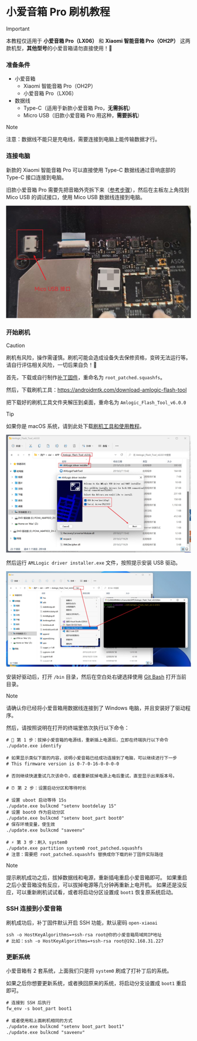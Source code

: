 # 小爱音箱 Pro 刷机教程

> [!IMPORTANT]
> 本教程仅适用于 **小爱音箱 Pro（LX06）** 和 **Xiaomi 智能音箱 Pro（OH2P）** 这两款机型，**其他型号**的小爱音箱请勿直接使用！🚨

### 准备条件

- 小爱音箱
  - Xiaomi 智能音箱 Pro（OH2P）
  - 小爱音箱 Pro（LX06）
- 数据线
  - Type-C（适用于新款小爱音箱 Pro，**无需拆机**）
  - Micro USB（旧款小爱音箱 Pro 用这种，**需要拆机**）
  
> [!NOTE]
> 注意：数据线不能只是充电线，需要连接到电脑上能传输数据才行。

### 连接电脑

新款的 Xiaomi 智能音箱 Pro 可以直接使用 Type-C 数据线通过音响底部的 Type-C 接口连接到电脑。

旧款小爱音箱 Pro 需要先把音箱外壳拆下来（[参考步骤](https://www.52audio.com/archives/38303.html)），然后在主板左上角找到 Mico USB 的调试接口，使用 Mico USB 数据线连接到电脑。

![](./images/mico-usb.jpg)

### 开始刷机

> [!CAUTION]
> 刷机有风险，操作需谨慎。刷机可能会造成设备失去保修资格，变砖无法运行等。请自行评估相关风险，一切后果自负！🚨

首先，下载或自行制作[补丁固件](../packages/client-patch/README.md)，重命名为 `root_patched.squashfs`。

然后，下载刷机工具：https://androidmtk.com/download-amlogic-flash-tool

把下载好的刷机工具文件夹解压到桌面，重命名为 `Amlogic_Flash_Tool_v6.0.0`

> [!TIP]
> 如果你是 macOS 系统，请到此处下载[刷机工具和使用教程](../packages/flash-tool/README.md)。

![](./images/driver.jpg)

然后运行 `AMLLogic driver installer.exe` 文件，按照提示安装 USB 驱动。

![](./images/bash.jpg)

安装好驱动后，打开 `/bin` 目录，然后在空白处右键选择使用 [Git Bash](https://git-scm.com/downloads) 打开当前目录。

> [!NOTE]
> 请确认你已经将小爱音箱用数据线连接到了 Windows 电脑，并且安装好了驱动程序。

然后，请按照说明在打开的终端里依次执行以下命令：

```shell
# 🚗 第 1 步：拔掉小爱音箱的电源线，重新插上电源后，立即在终端执行以下命令
./update.exe identify

# 如果显示类似下面的内容，说明小爱音箱已经成功连接到了电脑，可以继续进行下一步
# This firmware version is 0-7-0-16-0-0-0-0

# 否则继续快速重试几次该命令，或者重新拔掉电源上电后重试，直至显示出来版本号。

# ⏰ 第 2 步：设置启动分区和等待时长

# 设置 uboot 启动等待 15s
./update.exe bulkcmd "setenv bootdelay 15"
# 设置 boot0 作为启动分区
./update.exe bulkcmd "setenv boot_part boot0"
# 保存环境变量，使生效
./update.exe bulkcmd "saveenv"

# ⚡️ 第 3 步：刷入 system0
./update.exe partition system0 root_patched.squashfs
# 注意：需要把 root_patched.squashfs 替换成你下载的补丁固件实际路径
```

> [!NOTE]
> 提示刷机成功之后，拔掉数据线和电源，重新插电重启小爱音箱即可。
> 如果重启之后小爱音箱没有反应，可以拔掉电源等几分钟再重新上电开机。
> 如果还是没反应，可以重新刷机试试看，或者将启动分区设置成 `boot1` 恢复原系统启动。

### SSH 连接到小爱音箱

刷机成功后，补丁固件默认开启 SSH 功能，默认密码 `open-xiaoai`

```shell
ssh -o HostKeyAlgorithms=+ssh-rsa root@你的小爱音箱局域网IP地址
# 比如：ssh -o HostKeyAlgorithms=+ssh-rsa root@192.168.31.227
```

### 更新系统

小爱音箱有 2 套系统，上面我们只是将 `system0` 刷成了打补丁后的系统。

如果之后你想要更新系统，或者换回原来的系统，将启动分支设置成 `boot1` 重启即可。

>

```shell
# 连接到 SSH 后执行
fw_env -s boot_part boot1

# 或者使用和上面刷机相同的方式
./update.exe bulkcmd "setenv boot_part boot1"
./update.exe bulkcmd "saveenv"
```
